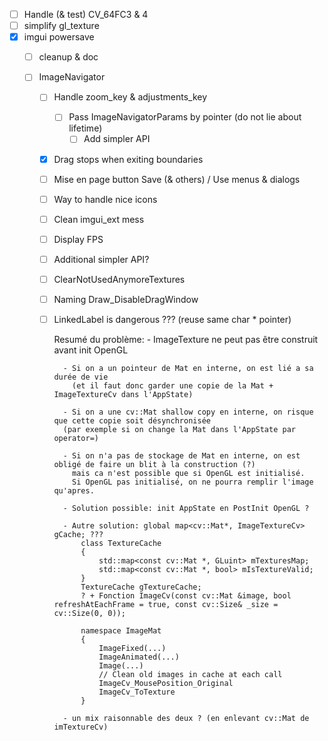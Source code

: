 * [ ] Handle (& test) CV_64FC3 & 4
* [ ] simplify gl_texture
* [X] imgui powersave 
  * [ ] cleanup & doc

  * [ ] ImageNavigator
    * [ ] Handle zoom_key & adjustments_key
      * [ ] Pass ImageNavigatorParams by pointer (do not lie about lifetime)
        * [ ] Add simpler API
    * [X] Drag stops when exiting boundaries
    * [ ] Mise en page button Save (& others) / Use menus & dialogs
    * [ ] Way to handle nice icons
    * [ ] Clean imgui_ext mess
    * [ ] Display FPS
    * [ ] Additional simpler API?
    * [ ] ClearNotUsedAnymoreTextures
    * [ ] Naming Draw_DisableDragWindow
    * [ ] LinkedLabel is dangerous ??? (reuse same char * pointer)

        Resumé du problème:
            - ImageTexture ne peut pas être construit avant init OpenGL

            - Si on a un pointeur de Mat en interne, on est lié a sa durée de vie
              (et il faut donc garder une copie de la Mat + ImageTextureCv dans l'AppState)

            - Si on a une cv::Mat shallow copy en interne, on risque que cette copie soit désynchronisée
            (par exemple si on change la Mat dans l'AppState par operator=)

            - Si on n'a pas de stockage de Mat en interne, on est obligé de faire un blit à la construction (?)
              mais ca n'est possible que si OpenGL est initialisé.
              Si OpenGL pas initialisé, on ne pourra remplir l'image qu'apres.

            - Solution possible: init AppState en PostInit OpenGL ?

            - Autre solution: global map<cv::Mat*, ImageTextureCv> gCache; ???
                class TextureCache
                {
                    std::map<const cv::Mat *, GLuint> mTexturesMap;
                    std::map<const cv::Mat *, bool> mIsTextureValid;
                }
                TextureCache gTextureCache;
                ? + Fonction ImageCv(const cv::Mat &image, bool refreshAtEachFrame = true, const cv::Size& _size = cv::Size(0, 0));

                namespace ImageMat
                {
                    ImageFixed(...)
                    ImageAnimated(...)
                    Image(...)
                    // Clean old images in cache at each call
                    ImageCv_MousePosition_Original
                    ImageCv_ToTexture
                }

            - un mix raisonnable des deux ? (en enlevant cv::Mat de imTextureCv)



